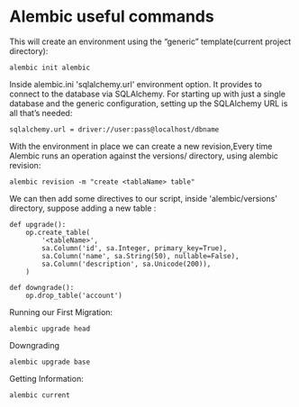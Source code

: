# Alembic useful commands

This will create an environment using the “generic” template(current project directory):
```
alembic init alembic
```

Inside alembic.ini 'sqlalchemy.url' environment option. It provides to connect to the database via SQLAlchemy.
For starting up with just a single database and the generic configuration, setting up the SQLAlchemy URL is all that’s needed:
``` 
sqlalchemy.url = driver://user:pass@localhost/dbname
```

With the environment in place we can create a new revision,Every time Alembic runs an operation against the versions/ directory, using alembic revision:
```
alembic revision -m "create <tablaName> table"
```
We can then add some directives to our script, inside 'alembic/versions' directory, suppose adding a new table <tableName>:
```
def upgrade():
    op.create_table(
        '<tableName>',
        sa.Column('id', sa.Integer, primary_key=True),
        sa.Column('name', sa.String(50), nullable=False),
        sa.Column('description', sa.Unicode(200)),
    )
```

```
def downgrade():
    op.drop_table('account')
```

Running our First Migration:
```
alembic upgrade head
```

Downgrading
```
alembic upgrade base
```

Getting Information:
```
alembic current
```


